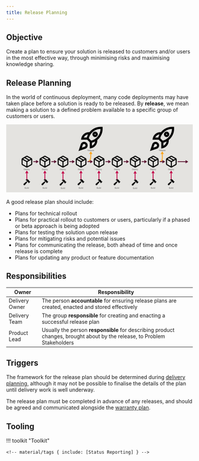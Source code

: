 ```yaml
---
title: Release Planning
---
```


## Objective

Create a plan to ensure your solution is released to customers and/or users in the most effective way, through minimising risks and maximising knowledge sharing.
 
## Release Planning

In the world of continuous deployment, many code deployments may have taken place before a solution is ready to be released. By **release**, we mean making a solution to a defined problem available to a specific group of customers or users.


![Continuous Deployment](../../assets/continuous-deployment.png)

A good release plan should include:

- Plans for technical rollout
- Plans for practical rollout to customers or users, particularly if a phased or beta approach is being adopted
- Plans for testing the solution upon release
- Plans for mitigating risks and potential issues
- Plans for communicating the release, both ahead of time and once release is complete
- Plans for updating any product or feature documentation
 
## Responsibilities

| Owner | Responsibility |
| - | - |
| Delivery Owner    | The person **accountable** for ensuring release plans are created, enacted and stored effectively |
| Delivery Team     | The group **responsible** for creating and enacting a successful release plan |
| Product Lead      | Usually the person **responsible** for describing product changes, brought about by the release, to Problem Stakeholders |
 
## Triggers

The framework for the release plan should be determined during [delivery planning](../Delivery-Governance/Delivery-Planning.md), although it may not be possible to finalise the details of the plan until delivery work is well underway.

The release plan must be completed in advance of any releases, and should be agreed and communicated alongside the [warranty plan](../Delivery-Governance/Warranty.md).

## Tooling

!!! toolkit "Toolkit"

    <!-- material/tags { include: [Status Reporting] } -->